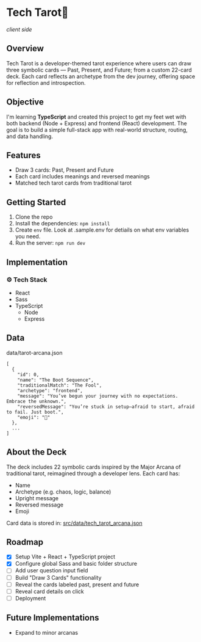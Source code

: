# Tech Tarot🔮

_client side_

## Overview

Tech Tarot is a developer-themed tarot experience where users can draw three symbolic cards — Past, Present, and Future; from a custom 22-card deck. Each card reflects an archetype from the dev journey, offering space for reflection and introspection.

## Objective

I'm learning **TypeScript** and created this project to get my feet wet with both backend (Node + Express) and frontend (React) development. The goal is to build a simple full-stack app with real-world structure, routing, and data handling.

## Features

- Draw 3 cards: Past, Present and Future
- Each card includes meanings and reversed meanings
- Matched tech tarot cards from traditional tarot

## Getting Started

1. Clone the repo
2. Install the dependencies: `npm install`
3. Create `env` file. Look at .sample.env for detiails on what env variables you need.
4. Run the server: `npm run dev`

## Implementation

### ⚙️ Tech Stack

- React
- Sass
- TypeScript
  - Node
  - Express

## Data

data/tarot-arcana.json

```
[
  {
    "id": 0,
    "name": "The Boot Sequence",
    "traditionalMatch": "The Fool",
    "archetype": "frontend",
    "message": "You’ve begun your journey with no expectations. Embrace the unknown.",
    "reversedMessage": "You’re stuck in setup—afraid to start, afraid to fail. Just boot.",
    "emoji": "🧭"
  },
  ...
]
```

## About the Deck

The deck includes 22 symbolic cards inspired by the Major Arcana of traditional tarot, reimagined through a developer lens. Each card has:

- Name
- Archetype (e.g. chaos, logic, balance)
- Upright message
- Reversed message
- Emoji

Card data is stored in:
[src/data/tech_tarot_arcana.json](./src/data/tarot-arcana.json)

## Roadmap

- [x] Setup Vite + React + TypeScript project
- [x] Configure global Sass and basic folder structure
- [ ] Add user question input field
- [ ] Build "Draw 3 Cards" functionality
- [ ] Reveal the cards labeled past, present and future
- [ ] Reveal card details on click
- [ ] Deployment

## Future Implementations

- Expand to minor arcanas
